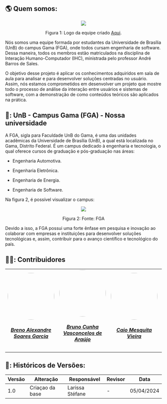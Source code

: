 ## :earth_americas: Quem somos:

  <div align="center">
  <img src="https://raw.githubusercontent.com/Interacao-Humano-Computador/2024.1-SIGAA/main/docs/Midia/Equipe2IHC.png">




  
   Figura 1: Logo da equipe criado [Aqui](https://www.designevo.com/).
</div>

Nós somos uma equipe formada por estudantes da Universidade de Brasília (UnB) do campus Gama (FGA), onde todos cursam engenharia de software. Dessa maneira, todos os membros estão matriculados na disciplina de Interação Humano-Computador (IHC), ministrada pelo professor André Barros de Sales.


O objetivo desse projeto é aplicar os conhecimentos adquiridos em sala de aula para analisar e para desenvolver soluções centradas no usuário. Assim, nós estamos comprometidos em desenvolver um projeto que mostre todo o processo de análise da interação entre usuários e sistemas de software, com a demonstração de como conteúdos teóricos são aplicados na prática.

## 📖: UnB - Campus Gama (FGA) - Nossa universidade

A FGA, sigla para Faculdade UnB do Gama, é uma das unidades acadêmicas da Universidade de Brasília (UnB), a qual está localizada no Gama, Distrito Federal. É um campus dedicado à engenharia e tecnologia, o qual oferece cursos de graduação e pós-graduação nas áreas:

- Engenharia Automotiva.

- Engenharia Eletrônica.

- Engenharia de Energia.

- Engenharia de Software.

Na figura 2, é possível visualizar o campus:

 <div align="center">
  <img src="https://lh6.googleusercontent.com/proxy/eYO0B1AlLK_W9TfYm9kyuF7J55kqVsvCXCTz0vMn9QbR8iXH495FZHcKRYjIxsPX0CYUOhRsFqNSUiHK">


  
   Figura 2: Fonte: FGA 
</div>

Devido a isso, a FGA possui uma forte ênfase em pesquisa e inovação ao colaborar com empresas e instituições para desenvolver soluções tecnológicas e, assim, contribuir para o avanço científico e tecnológico do país.

## 👨‍🎓: Contribuidores

<table style="margin-left: auto; margin-right: auto;">
    <tr>
        <td align="center">
            <a href="https://github.com/brenoalexandre0">
                <img style="border-radius: 50%;" src="https://github.com/brenoalexandre0.png" width="150px;"/>
                <h5 class="text-center"> Breno Alexandre Soares Garcia  </h5>
            </a>
        </td>
        <td align="center">
            <a href="https://github.com/brunocva">
                <img style="border-radius: 50%;" src="https://github.com/brunocva.png" width="150px;"/>
                <h5 class="text-center">Bruno Cunha Vasconcelos de Araújo <br> </h5>
            </a>
        </td>
       <td align="center">
            <a href="https://github.com/caiomesvie">
                <img style="border-radius: 50%;" src="https://github.com/caiomesvie.png" width="150px;"/>
                <h5 class="text-center"> Caio Mesquita Vieira <br> </h5>
            </a>
        </td>
      <td align="center">
            <a href="https://github.com/Paxxaglia">
                <img style="border-radius: 50%;" src="https://github.com/Paxxaglia.png" width="150px;"/>
                <h5 class="text-center"> Iago Passaglia Perereia <br> </h5>
            </a>
        </td>
      <td align="center">
            <a href="https://github.com/SkywalkerSupreme">
                <img style="border-radius: 50%;" src="https://github.com/SkywalkerSupreme.png" width="150px;"/>
                <h5 class="text-center">Larissa Stefane Barboza Santos <br> </h5>
            </a>
        </td>
      <td align="center">
            <a href="https://github.com/LuaMedeiros">
                <img style="border-radius: 50%;" src="https://github.com/LuaMedeiros.png" width="150px;"/>
                <h5 class="text-center"> Luana de Lima Medeiros <br> </h5>
            </a>
        </td>
      <td align="center">
            <a href="https://github.com/Izarias">
                <img style="border-radius: 50%;" src="https://github.com/Izarias.png" width="150px;"/>
                <h5 class="text-center"> Pedro Augusto Dourado Izarias <br> </h5>
            </a>
        </td>
      
</table>


## 📑: Históricos de Versões:

| Versão | Alteração | Responsável | Revisor | Data |
| - | - | - | - | - |
| 1.0 | Criaçao da base | Larissa Stéfane | - | 05/04/2024 |
